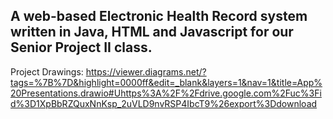 ## A web-based Electronic Health Record system written in Java, HTML and Javascript for our Senior Project II class.

Project Drawings: https://viewer.diagrams.net/?tags=%7B%7D&highlight=0000ff&edit=_blank&layers=1&nav=1&title=App%20Presentations.drawio#Uhttps%3A%2F%2Fdrive.google.com%2Fuc%3Fid%3D1XpBbRZQuxNnKsp_2uVLD9nvRSP4IbcT9%26export%3Ddownload
